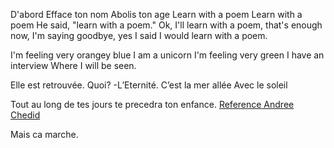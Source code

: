 D'abord
Efface ton nom
Abolis ton age
Learn with a poem
Learn with a poem
He said, "learn with a poem."
Ok, I'll learn with a poem, that's enough now, I'm saying goodbye, yes I said I would learn with a poem.


I'm feeling very orangey blue
I am a unicorn
I'm feeling very green
I have an interview
Where I will be seen.

Elle est retrouvée.
Quoi? -L’Eternité.
C’est la mer allée
Avec le soleil

Tout au long de tes jours
te precedra ton enfance.
[Reference Andree Chedid](https://fr.wikipedia.org/wiki/Andr%C3%A9e_Chedid)

Mais ca marche.
